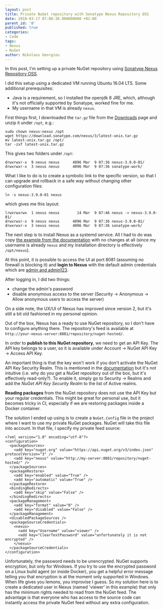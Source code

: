 ```yaml
---
layout: post
title: Private NuGet repository with Sonatype Nexus Repository OSS
date: 2018-03-17 07:00:38.000000000 +01:00
parent_id: '0'
published: true
categories:
- Code
tags:
- Nexus
- NuGet
author: Nikolaos Georgiou
---
```


In this post, I'm setting up a private NuGet repository using <a href="https://www.sonatype.com/nexus-repository-oss">Sonatype Nexus Repository OSS</a>.

<!--more-->

I did this setup using a dedicated VM running Ubuntu 16.04 LTS. Some additional prerequisites:
<ul>
<li>Java is a requirement, so I installed the openjdk 8 JRE, which, although it's not officially supported by Sonatype, worked fine for me.</li>
<li>My username in that VM is already <code>nexus</code>.</li>
</ul>

First things first, I downloaded the <code>tar.gz</code> file from the <a href="https://help.sonatype.com/display/NXRM3/Download">Downloads</a> page and unzip it under <code>/opt</code>, e.g.:

```
sudo chown nexus:nexus /opt
wget https://download.sonatype.com/nexus/3/latest-unix.tar.gz
mv latest-unix.tar.gz /opt/
tar -zxf latest-unix.tar.gz
```

This gives two folders under <code>/opt</code>:

```
drwxrwxr-x  9 nexus nexus      4096 Mar  9 07:36 nexus-3.9.0-01/
drwxrwxr-x  3 nexus nexus      4096 Mar  9 07:36 sonatype-work/
```

What I like to do is to create a symbolic link to the specific version, so that I can upgrade and rollback in a safe way without changing other configuration files:

```
ln -s nexus-3.9.0-01 nexus
```

which gives me this layout:

```
lrwxrwxrwx  1 nexus nexus        14 Mar  9 07:46 nexus -> nexus-3.9.0-01/
drwxrwxr-x  9 nexus nexus      4096 Mar  9 07:36 nexus-3.9.0-01/
drwxrwxr-x  3 nexus nexus      4096 Mar  9 07:36 sonatype-work/
```

The next step is to install Nexus as a systemd service. All I had to do was copy <a href="https://help.sonatype.com/display/NXRM3/Run+as+a+Service">the example from the documentation</a> with no changes at all (since my username is already <code>nexus</code> and my installation directory is effectively <code>/opt/nexus</code>).

At this point, it is possible to access the UI at port 8081 (assuming no firewall is blocking it) and <strong>login to Nexus</strong> with the default admin credentials which are <a href="https://help.sonatype.com/display/NXRM3/Accessing+the+User+Interface">admin and admin123</a>.

After logging in, I did two things:
<ul>
<li>change the admin's password</li>
<li>disable anonymous access to the server (Security -> Anonymous -> Allow anonymous users to access the server)</li>
</ul>

On a side note, the UX/UI of Nexus has improved since version 2, but it's still a bit old fashioned in my personal opinion.

Out of the box, Nexus has a ready to use NuGet repository, so I don't have to configure anything there. The repository's feed is available at <code>http://your-nexus-server:8081/repository/nuget-hosted/</code>.

In order to <strong>publish to this NuGet repository</strong>, we need to get an API Key. The API key belongs to a user, so it is available under Account -> NuGet API Key -> Access API Key.

An important thing is that the key won't work if you don't activate the NuGet API Key Security Realm. This is mentioned in the <a href="https://help.sonatype.com/display/NXRM3/Accessing+your+NuGet+API+Key">documentation</a> but it's not intuitive (i.e. why do you get a NuGet repository out of the box, but it's effectively read-only?). To enable it, simply go to Security -> Realms and add the <em>NuGet API Key Security Realm</em> to the list of Active realms.

<strong>Reading packages</strong> from the NuGet repository does not use the API Key but your regular credentials. This might be great for personal use, but it becomes tricky in CI, especially if we are restoring packages inside a Docker container.

The solution I ended up using is to create a <code>NuGet.Config</code> file in the project where I want to use my private NuGet packages. NuGet will take this file into account. In that file, I specify my private feed source:

```
<?xml version="1.0" encoding="utf-8"?>
<configuration>
  <packageSources>
    <add key="nuget.org" value="https://api.nuget.org/v3/index.json" protocolVersion="3" />
    <add key="nexus" value="http://my-server:8081/repository/nuget-hosted/" />
  </packageSources>
  <packageRestore>
    <add key="enabled" value="True" />
    <add key="automatic" value="True" />
  </packageRestore>
  <bindingRedirects>
    <add key="skip" value="False" />
  </bindingRedirects>
  <packageManagement>
    <add key="format" value="0" />
    <add key="disabled" value="False" />
  </packageManagement>
  <disabledPackageSources />
  <packageSourceCredentials>
    <nexus>
      <add key="Username" value="viewer" />
      <add key="ClearTextPassword" value="unfortunately it is not encrypted" />
    </nexus>
  </packageSourceCredentials>
</configuration>
```

Unfortunately, the password needs to be unencrypted. NuGet supports encryption, but only for Windows. If you try to use the encrypted password on a Linux build agent (or inside Docker), you get a helpful error message telling you that encryption is at the moment only supported in Windows. When life gives you lemons, you improvise I guess. So my solution here is to create a dedicated user in Nexus (named 'viewer' in this example) that only has the minimum rights needed to read from the NuGet feed. The advantage is that everyone who has access to the source code can instantly access the private NuGet feed without any extra configuration.
